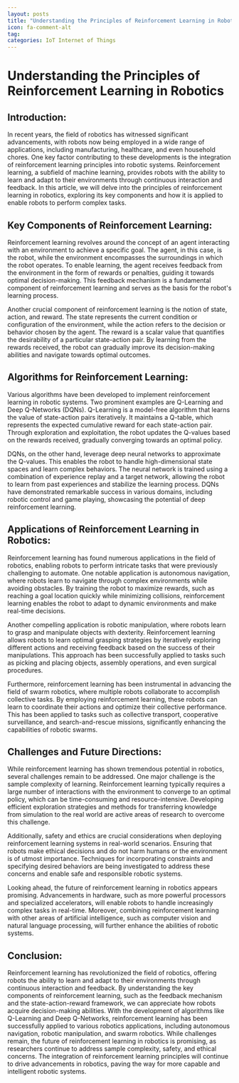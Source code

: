 ```yaml
---
layout: posts
title: "Understanding the Principles of Reinforcement Learning in Robotics"
icon: fa-comment-alt
tag:      
categories: IoT Internet of Things
---
```



# Understanding the Principles of Reinforcement Learning in Robotics

## Introduction:

In recent years, the field of robotics has witnessed significant advancements, with robots now being employed in a wide range of applications, including manufacturing, healthcare, and even household chores. One key factor contributing to these developments is the integration of reinforcement learning principles into robotic systems. Reinforcement learning, a subfield of machine learning, provides robots with the ability to learn and adapt to their environments through continuous interaction and feedback. In this article, we will delve into the principles of reinforcement learning in robotics, exploring its key components and how it is applied to enable robots to perform complex tasks.

## Key Components of Reinforcement Learning:

Reinforcement learning revolves around the concept of an agent interacting with an environment to achieve a specific goal. The agent, in this case, is the robot, while the environment encompasses the surroundings in which the robot operates. To enable learning, the agent receives feedback from the environment in the form of rewards or penalties, guiding it towards optimal decision-making. This feedback mechanism is a fundamental component of reinforcement learning and serves as the basis for the robot's learning process.

Another crucial component of reinforcement learning is the notion of state, action, and reward. The state represents the current condition or configuration of the environment, while the action refers to the decision or behavior chosen by the agent. The reward is a scalar value that quantifies the desirability of a particular state-action pair. By learning from the rewards received, the robot can gradually improve its decision-making abilities and navigate towards optimal outcomes.

## Algorithms for Reinforcement Learning:

Various algorithms have been developed to implement reinforcement learning in robotic systems. Two prominent examples are Q-Learning and Deep Q-Networks (DQNs). Q-Learning is a model-free algorithm that learns the value of state-action pairs iteratively. It maintains a Q-table, which represents the expected cumulative reward for each state-action pair. Through exploration and exploitation, the robot updates the Q-values based on the rewards received, gradually converging towards an optimal policy.

DQNs, on the other hand, leverage deep neural networks to approximate the Q-values. This enables the robot to handle high-dimensional state spaces and learn complex behaviors. The neural network is trained using a combination of experience replay and a target network, allowing the robot to learn from past experiences and stabilize the learning process. DQNs have demonstrated remarkable success in various domains, including robotic control and game playing, showcasing the potential of deep reinforcement learning.

## Applications of Reinforcement Learning in Robotics:

Reinforcement learning has found numerous applications in the field of robotics, enabling robots to perform intricate tasks that were previously challenging to automate. One notable application is autonomous navigation, where robots learn to navigate through complex environments while avoiding obstacles. By training the robot to maximize rewards, such as reaching a goal location quickly while minimizing collisions, reinforcement learning enables the robot to adapt to dynamic environments and make real-time decisions.

Another compelling application is robotic manipulation, where robots learn to grasp and manipulate objects with dexterity. Reinforcement learning allows robots to learn optimal grasping strategies by iteratively exploring different actions and receiving feedback based on the success of their manipulations. This approach has been successfully applied to tasks such as picking and placing objects, assembly operations, and even surgical procedures.

Furthermore, reinforcement learning has been instrumental in advancing the field of swarm robotics, where multiple robots collaborate to accomplish collective tasks. By employing reinforcement learning, these robots can learn to coordinate their actions and optimize their collective performance. This has been applied to tasks such as collective transport, cooperative surveillance, and search-and-rescue missions, significantly enhancing the capabilities of robotic swarms.

## Challenges and Future Directions:

While reinforcement learning has shown tremendous potential in robotics, several challenges remain to be addressed. One major challenge is the sample complexity of learning. Reinforcement learning typically requires a large number of interactions with the environment to converge to an optimal policy, which can be time-consuming and resource-intensive. Developing efficient exploration strategies and methods for transferring knowledge from simulation to the real world are active areas of research to overcome this challenge.

Additionally, safety and ethics are crucial considerations when deploying reinforcement learning systems in real-world scenarios. Ensuring that robots make ethical decisions and do not harm humans or the environment is of utmost importance. Techniques for incorporating constraints and specifying desired behaviors are being investigated to address these concerns and enable safe and responsible robotic systems.

Looking ahead, the future of reinforcement learning in robotics appears promising. Advancements in hardware, such as more powerful processors and specialized accelerators, will enable robots to handle increasingly complex tasks in real-time. Moreover, combining reinforcement learning with other areas of artificial intelligence, such as computer vision and natural language processing, will further enhance the abilities of robotic systems.

## Conclusion:

Reinforcement learning has revolutionized the field of robotics, offering robots the ability to learn and adapt to their environments through continuous interaction and feedback. By understanding the key components of reinforcement learning, such as the feedback mechanism and the state-action-reward framework, we can appreciate how robots acquire decision-making abilities. With the development of algorithms like Q-Learning and Deep Q-Networks, reinforcement learning has been successfully applied to various robotics applications, including autonomous navigation, robotic manipulation, and swarm robotics. While challenges remain, the future of reinforcement learning in robotics is promising, as researchers continue to address sample complexity, safety, and ethical concerns. The integration of reinforcement learning principles will continue to drive advancements in robotics, paving the way for more capable and intelligent robotic systems.